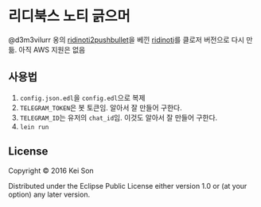 # 리디북스 노티 긁으머

@d3m3vilurr 옹의 [ridinoti2pushbullet](https://github.com/d3m3vilurr/ridinoti2pushbullet)을 베낀
[ridinoti](https://github.com/heycalmdown/ridinoti)를 클로저 버전으로 다시 만듦.
아직 AWS 지원은 없음

## 사용법

1. `config.json.edl`을 `config.edl`으로 복제
1. `TELEGRAM_TOKEN`은 봇 토큰임. 알아서 잘 만들어 구한다.
1. `TELEGRAM_ID`는 유저의 `chat_id`임. 이것도 알아서 잘 만들어 구한다.
1. `lein run`

## License

Copyright © 2016 Kei Son

Distributed under the Eclipse Public License either version 1.0 or (at
your option) any later version.
